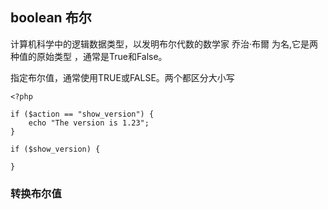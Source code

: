 ## boolean 布尔

计算机科学中的逻辑数据类型，以发明布尔代数的数学家 乔治·布爾 为名,它是两种值的原始类型 ，通常是True和False。

指定布尔值，通常使用TRUE或FALSE。两个都区分大小写

```
<?php

if ($action == "show_version") {
    echo "The version is 1.23";
}

if ($show_version) {

}
```

### 转换布尔值





